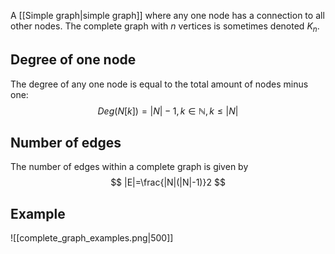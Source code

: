 A [[Simple graph|simple graph]] where any one node has a connection to all other nodes. The complete graph with $n$ vertices is sometimes denoted $K_{n}$.
## Degree of one node
The degree of any one node is equal to the total amount of nodes minus one:
$$
Deg(N[k]) = |N| - 1 , k \in \mathbb{N},k \leq|N|
$$
## Number of edges
The number of edges within a complete graph is given by $$
|E|=\frac{|N|(|N|-1)}2
$$
## Example
![[complete_graph_examples.png|500]]